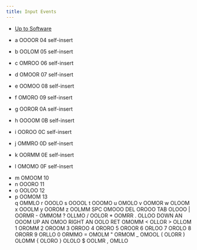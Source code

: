 ```yaml
---
title: Input Events
---
```


- [Up to Software](software)

- a OOOOR 04 self-insert
- b OOLOM 05 self-insert
- c OMROO 06 self-insert
- d OMOOR 07 self-insert
- e OOMOO 08 self-insert
- f OMORO 09 self-insert
- g OOROR 0A self-insert
- h OOOOM 0B self-insert
- i OOROO 0C self-insert
- j OMMRO 0D self-insert
- k OORMM 0E self-insert
- l OMOMO 0F self-insert
      <li>m OMOOM 10</li>
      <li>n OOORO 11</li>
      <li>o OOLOO 12</li>
      <li>p OOMOM 13</li>q OMMLO r OOOLO s OOOOL t OOOMO u OMOLO v OOMOR w
      OLOOM x OOOLM y OOROM z OOLMM SPC OMOOO DEL OROOO TAB OLOOO | OORMR -
      OMMOM ? OLLMO / OOLOR * OOMRR . OLLOO DOWN AN OOOM UP AN OMOO RIGHT AN
      OOLO RET OMOMM &lt; OLLOR > OLLOM 1 OROMM 2 OROOM 3 ORROO 4 ORORO 5 OROOR
      6 ORLOO 7 OROLO 8 ORORR 9 ORLLO 0 ORMMO = OMOLM " ORMOM _ OMOOL ( OLORR
      ) OLOMM { OLORO } OLOLO $ OOLMR , OMLLO
